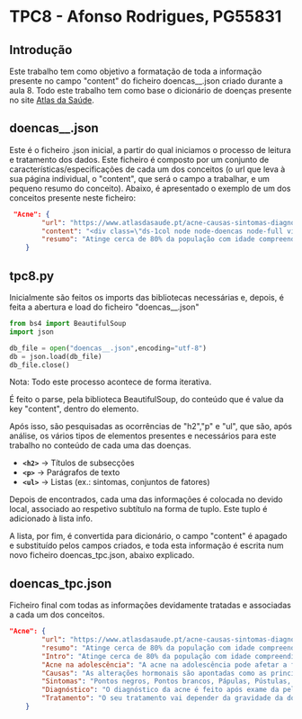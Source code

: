 # TPC8 - Afonso Rodrigues, PG55831

## Introdução

Este trabalho tem como objetivo a formatação de toda a informação presente no campo "content" do ficheiro doencas__.json criado durante a aula 8. 
Todo este trabalho tem como base o dicionário de doenças presente no site [Atlas da Saúde](https://www.atlasdasaude.pt/doencasaaz/).

## doencas__.json

Este é o ficheiro .json inicial, a partir do qual iniciamos o processo de leitura e tratamento dos dados. Este ficheiro é composto por um conjunto de características/especificações de cada um dos conceitos (o url que leva à sua página individual, o "content", que será o campo a trabalhar, e um pequeno resumo do conceito).
Abaixo, é apresentado o exemplo de um dos conceitos presente neste ficheiro:

```json
 "Acne": {
        "url": "https://www.atlasdasaude.pt/acne-causas-sintomas-diagnostico-tratamento",
        "content": "<div class=\"ds-1col node node-doencas node-full view-mode-full clearfix\">\n<div class=\"field field-name-post-date field-type-ds field-label-hidden\">\n<div class=\"field-items\">\n<div class=\"field-item even\">20/02/2013 - 18:57</div>\n</div>\n</div>\n<div class=\"field field-name-body field-type-text-with-summary field-label-hidden\">\n<div class=\"field-items\">\n<div class=\"field-item even\"> <p>Atinge cerca de 80% da população com idade compreendida entre os 12 e os 24 anos, pelo que se pode dizer que esta é a doença inflamatória da pele mais frequente em todo o mundo. Caracterizada por um processo inflamatório que resulta da produção excessiva de sebo pelas glândulas sebáceas, esta afeta sobretudo o sexo feminino.</p>\n<p>Pode ainda surgir na <strong>infância</strong> – entre os 1 a 7 anos de idade -, o que pode querer indicar algum problema subjacente, como é o caso da puberdade precoce.</p>\n<p>Por outro lado, também a mulher adulta pode ter acne (depois dos 25 anos, mantendo-se até aos 40 ou mais anos), na maioria dos casos persistindo desde a adolescência ou então surgindo “de novo” nessa fase da vida.</p>\n<h2><strong>Acne na adolescência</strong></h2>\n<p>A acne na adolescência pode afetar a face e o tronco (ombros, zona V do decote e dorso), é mais precoce nas mulheres, mas mais grave nos homens. Caracteriza-se pela presença de hiperseborreia, comedões abertos e fechados (“<strong>pontos negros</strong>” e “<strong>pontos brancos</strong>”) e lesões inflamatórias (<strong>pápulas</strong>, <strong>pústulas</strong>, <strong>nódulos</strong>, <strong>quistos</strong>).</p>\n<p><strong>Acne na idade adulta</strong></p>\n<p>A acne na mulher adulta atinge a metade inferior do rosto e o pescoço, com lesões inflamatórias características. Com maior frequência, nesta faixa etária, há manipulação das lesões, o que acarreta cicatrizes hiperpigmentadas (acastanhadas). Nesta fase da vida, os fatores que contribuem para a acne são diversos, pelo que a resposta ao tratamento é mais demorada, podendo ser necessário manter um cuidado “preventivo” ao longo da vida.</p>\n<h2><strong>Causas </strong></h2>\n<p>As alterações hormonais são apontadas como as principais responsáveis pelo aparecimento da acne. As hormonas envolvidas neste processo são os “andrógenos”, com ação sobre as glândulas de gordura da pele, em determinadas localizações – face, tronco, couro cabeludo. Elas atuam aumentando a produção de sebo na pele e contribuindo para a condição de “hiperseborreia” que, associada a outros fatores, como a proliferação de bactérias, inflamação ou alterações no processo de queratinização da pele, conduzem ao aparecimento das lesões iniciais de acne – os comedões (vulgarmente designados por “pontos negros” ou “pontos brancos”). Quanto maior a inflamação que se observa, mais graves são as suas manifestações.</p>\n<p>O stress é, no entanto, outro dos fatores que pode estar na sua origem (já que promove uma maior atividade das glândulas sebáceas) ou agravá-la, uma vez que aumenta a tendência do indivíduo para espremer ou coçar borbulhas.</p>\n<p>Ao contrário do que se possa pensar, chocolates, azeitonas, marisco, gorduras ou bolos não são responsáveis por esta doença cutânea.</p>\n<h2><strong>Sintomas</strong></h2>\n<ul>\n<li>Pontos negros</li>\n<li>Pontos brancos</li>\n<li>Pápulas</li>\n<li>Pústulas</li>\n<li>Nódulos</li>\n<li>Quistos</li>\n</ul>\n<h2><strong>Diagnóstico </strong></h2>\n<p>O diagnóstico da acne é feito após exame da pele. Neste, os médicos procuram determinados sintomas, como cravos ou comedões, para determinar se a pessoa tem acne e não outra doença de pele, como rosácea.</p>\n<p>Após o diagnóstico, e com base no número e tipo de lesões, a acne é definida como: <strong>leve</strong>, <strong>moderada</strong> e <strong>grave</strong>.</p>\n<h2><strong>Tratamento </strong></h2>\n<p>O seu tratamento vai depender da gravidade da doença. No entanto, este permite reduzir a inflamação tornando a pele mais saudável.</p>\n<p>Podem ser utilizados cremes, géis, sabonetes e antibióticos para controlar a proliferação bacteriana, de aplicação tópica (diretamente na zona afetada), ou, em situações mais graves, medicação oral.</p>\n<p>O dermatologista pode ainda recomendar outros tratamentos complementares como a extração de comedões, punção ou drenagem de pústulas, nódulos e quistos. Peeling, laser ou dermobrasão podem ser necessários para o tratamento de marcas associadas às lesões provocadas pela acne.</p>\n<p>Quanto às manchas, estas podem ser tratadas em casa com recurso a cremes ou em consultório com recurso a fototerapia de luz azul.</p>\n<h2><span style=\"color:#00cc00;\">Artigos Relacionados </span></h2>\n<h3><a href=\"https://www.atlasdasaude.pt/publico/content/acne-principais-mitos\" target=\"_blank\">Acne: principais mitos </a></h3>\n<h3><a href=\"https://www.atlasdasaude.pt/publico/content/acne-solar\" target=\"_blank\">Acne solar</a></h3>\n<h3><a href=\"https://www.atlasdasaude.pt/publico/content/nova-pilula-contracetiva-no-combate-acne\" target=\"_blank\">Nova pílula contracetiva no combate à acne</a></h3>\n</div>\n</div>\n</div>\n<div class=\"field field-name-field-nota field-type-text field-label-inline clearfix\">\n<div class=\"field-label\"><div class=\"label-inner\">Nota: </div></div>\n<div class=\"field-items\">\n<div class=\"field-item even\">As informações e conselhos disponibilizados no Atlas da Saúde não substituem o parecer/opinião do seu Médico e/ou Farmacêutico.</div>\n</div>\n</div>\n<div class=\"field field-name-field-addthis field-type-addthis field-label-hidden\">\n<div class=\"field-items\">\n<div class=\"field-item even\"><a addthis:title=\"Acne - Atlas da Saúde\" addthis:url=\"https://www.atlasdasaude.pt/acne-causas-sintomas-diagnostico-tratamento\" class=\"addthis_button\"><img alt=\"Share page with AddThis\" src=\"https://s7.addthis.com/static/btn/sm-share-en.gif\"/>\n</a>\n</div>\n</div>\n</div>\n</div>",
        "resumo": "Atinge cerca de 80% da população com idade compreendida entre os 12 e os 24 anos, pelo que se pode dizer que esta é a doença inflamatória da pele mais frequente em todo o mundo."
    }
```

## tpc8.py

Inicialmente são feitos os imports das bibliotecas necessárias e, depois, é feita a abertura e load do ficheiro "doencas__.json"

```python
from bs4 import BeautifulSoup
import json

db_file = open("doencas__.json",encoding="utf-8")
db = json.load(db_file)
db_file.close()
```

Nota: Todo este processo acontece de forma iterativa.

É feito o parse, pela biblioteca BeautifulSoup, do conteúdo que é value da key "content", dentro do elemento.

Após isso, são pesquisadas as ocorrências de "h2","p" e "ul", que são, após análise, os vários tipos de elementos presentes e necessários para este trabalho no conteúdo de cada uma das doenças.

- **`<h2>`** → Títulos de subsecções
- **`<p>`** → Parágrafos de texto
- **`<ul>`** → Listas (ex.: sintomas, conjuntos de fatores)

Depois de encontrados, cada uma das informações é colocada no devido local, associado ao respetivo subtítulo na forma de tuplo. Este tuplo é adicionado à lista info.

A lista, por fim, é convertida para dicionário, o campo "content" é apagado e substituído pelos campos criados, e toda esta informação é escrita num novo ficheiro doencas_tpc.json, abaixo explicado.


## doencas_tpc.json

Ficheiro final com todas as informações devidamente tratadas e associadas a cada um dos conceitos.

```json
"Acne": {
        "url": "https://www.atlasdasaude.pt/acne-causas-sintomas-diagnostico-tratamento",
        "resumo": "Atinge cerca de 80% da população com idade compreendida entre os 12 e os 24 anos, pelo que se pode dizer que esta é a doença inflamatória da pele mais frequente em todo o mundo.",
        "Intro": "Atinge cerca de 80% da população com idade compreendida entre os 12 e os 24 anos, pelo que se pode dizer que esta é a doença inflamatória da pele mais frequente em todo o mundo. Caracterizada por um processo inflamatório que resulta da produção excessiva de sebo pelas glândulas sebáceas, esta afeta sobretudo o sexo feminino. Pode ainda surgir na infância – entre os 1 a 7 anos de idade -, o que pode querer indicar algum problema subjacente, como é o caso da puberdade precoce. Por outro lado, também a mulher adulta pode ter acne (depois dos 25 anos, mantendo-se até aos 40 ou mais anos), na maioria dos casos persistindo desde a adolescência ou então surgindo “de novo” nessa fase da vida.",
        "Acne na adolescência": "A acne na adolescência pode afetar a face e o tronco (ombros, zona V do decote e dorso), é mais precoce nas mulheres, mas mais grave nos homens. Caracteriza-se pela presença de hiperseborreia, comedões abertos e fechados (“pontos negros” e “pontos brancos”) e lesões inflamatórias (pápulas, pústulas, nódulos, quistos). Acne na idade adulta A acne na mulher adulta atinge a metade inferior do rosto e o pescoço, com lesões inflamatórias características. Com maior frequência, nesta faixa etária, há manipulação das lesões, o que acarreta cicatrizes hiperpigmentadas (acastanhadas). Nesta fase da vida, os fatores que contribuem para a acne são diversos, pelo que a resposta ao tratamento é mais demorada, podendo ser necessário manter um cuidado “preventivo” ao longo da vida.",
        "Causas": "As alterações hormonais são apontadas como as principais responsáveis pelo aparecimento da acne. As hormonas envolvidas neste processo são os “andrógenos”, com ação sobre as glândulas de gordura da pele, em determinadas localizações – face, tronco, couro cabeludo. Elas atuam aumentando a produção de sebo na pele e contribuindo para a condição de “hiperseborreia” que, associada a outros fatores, como a proliferação de bactérias, inflamação ou alterações no processo de queratinização da pele, conduzem ao aparecimento das lesões iniciais de acne – os comedões (vulgarmente designados por “pontos negros” ou “pontos brancos”). Quanto maior a inflamação que se observa, mais graves são as suas manifestações. O stress é, no entanto, outro dos fatores que pode estar na sua origem (já que promove uma maior atividade das glândulas sebáceas) ou agravá-la, uma vez que aumenta a tendência do indivíduo para espremer ou coçar borbulhas. Ao contrário do que se possa pensar, chocolates, azeitonas, marisco, gorduras ou bolos não são responsáveis por esta doença cutânea.",
        "Sintomas": "Pontos negros, Pontos brancos, Pápulas, Pústulas, Nódulos, Quistos",
        "Diagnóstico": "O diagnóstico da acne é feito após exame da pele. Neste, os médicos procuram determinados sintomas, como cravos ou comedões, para determinar se a pessoa tem acne e não outra doença de pele, como rosácea. Após o diagnóstico, e com base no número e tipo de lesões, a acne é definida como: leve, moderada e grave.",
        "Tratamento": "O seu tratamento vai depender da gravidade da doença. No entanto, este permite reduzir a inflamação tornando a pele mais saudável. Podem ser utilizados cremes, géis, sabonetes e antibióticos para controlar a proliferação bacteriana, de aplicação tópica (diretamente na zona afetada), ou, em situações mais graves, medicação oral. O dermatologista pode ainda recomendar outros tratamentos complementares como a extração de comedões, punção ou drenagem de pústulas, nódulos e quistos. Peeling, laser ou dermobrasão podem ser necessários para o tratamento de marcas associadas às lesões provocadas pela acne. Quanto às manchas, estas podem ser tratadas em casa com recurso a cremes ou em consultório com recurso a fototerapia de luz azul."
    }
```
 
